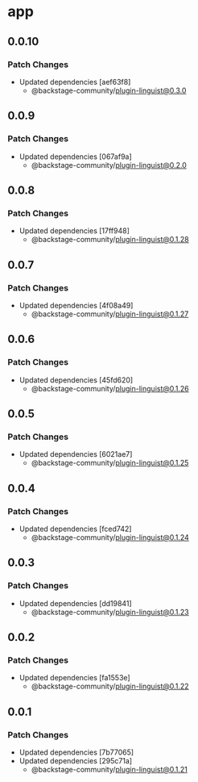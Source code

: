 # app

## 0.0.10

### Patch Changes

- Updated dependencies [aef63f8]
  - @backstage-community/plugin-linguist@0.3.0

## 0.0.9

### Patch Changes

- Updated dependencies [067af9a]
  - @backstage-community/plugin-linguist@0.2.0

## 0.0.8

### Patch Changes

- Updated dependencies [17ff948]
  - @backstage-community/plugin-linguist@0.1.28

## 0.0.7

### Patch Changes

- Updated dependencies [4f08a49]
  - @backstage-community/plugin-linguist@0.1.27

## 0.0.6

### Patch Changes

- Updated dependencies [45fd620]
  - @backstage-community/plugin-linguist@0.1.26

## 0.0.5

### Patch Changes

- Updated dependencies [6021ae7]
  - @backstage-community/plugin-linguist@0.1.25

## 0.0.4

### Patch Changes

- Updated dependencies [fced742]
  - @backstage-community/plugin-linguist@0.1.24

## 0.0.3

### Patch Changes

- Updated dependencies [dd19841]
  - @backstage-community/plugin-linguist@0.1.23

## 0.0.2

### Patch Changes

- Updated dependencies [fa1553e]
  - @backstage-community/plugin-linguist@0.1.22

## 0.0.1

### Patch Changes

- Updated dependencies [7b77065]
- Updated dependencies [295c71a]
  - @backstage-community/plugin-linguist@0.1.21
